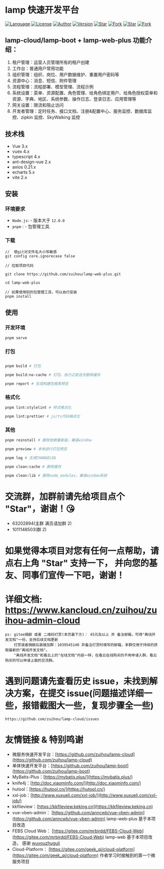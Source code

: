 # lamp 快速开发平台

[![Language](https://img.shields.io/badge/语言-Java%20%7C%20SpringCloud%20%7C%20Vue3%20%7C%20...-red?style=flat-square&color=42b883)](https://github.com/zuihou/lamp-cloud) [![License](https://img.shields.io/github/license/zuihou/lamp-cloud?color=42b883&style=flat-square)](https://github.com/zuihou/lamp-cloud/blob/master/LICENSE) [![Author](https://img.shields.io/badge/作者-zuihou-orange.svg)](https://github.com/zuihou) [![Version](https://img.shields.io/badge/版本-3.2.2-brightgreen.svg)](https://github.com/zuihou/lamp-cloud) [![Star](https://img.shields.io/github/stars/zuihou/lamp-cloud?color=42b883&logo=github&style=flat-square)](https://github.com/zuihou/lamp-cloud/stargazers) [![Fork](https://img.shields.io/github/forks/zuihou/lamp-cloud?color=42b883&logo=github&style=flat-square)](https://github.com/zuihou/lamp-cloud/network/members) [![Star](https://gitee.com/zuihou111/lamp-cloud/badge/star.svg?theme=gray)](https://gitee.com/zuihou111/lamp-cloud/stargazers) [![Fork](https://gitee.com/zuihou111/lamp-cloud/badge/fork.svg?theme=gray)](https://gitee.com/zuihou111/lamp-cloud/members)


## lamp-cloud/lamp-boot + lamp-web-plus 功能介绍：

1. 租户管理：运营人员管理所有的租户创建
2. 工作台：普通用户常用功能
3. 组织管理：组织、岗位、用户数据维护、重置用户密码等
4. 资源中心：消息、短信、附件管理
5. 流程管理：流程部署、模型管理、流程示例
6. 系统设置：菜单、资源配置、角色管理、给角色绑定用户、给角色授权菜单和资源、字典、地区、系统参数、操作日志、登录日志、应用管理等
7. 网关设置：限流和阻止访问
8. 开发者管理：定时任务、接口文档、注册&配置中心、服务监控、数据库监控、zipkin 监控、SkyWalking 监控

## 技术栈

- Vue 3.x
- vuex 4.x
- typescript 4.x
- ant-design-vue 2.x
- axios 0.21.x
- echarts 5.x
- vite 2.x

## 安装

### 环境要求

- `Node.js`: - 版本大于 `12.0.0`
- `pnpm` : - 包管理工具.

### 下载

```
//  使git对文件名大小写敏感
git config core.ignorecase false

// 拉取项目代码

git clone https://github.com/zuihou/lamp-web-plus.git

cd lamp-web-plus

// 如果使用别的包管理工具，可以自行安装 
pnpm install
```

## 使用

### 开发环境

```bash
pnpm serve
```

### 打包

```bash

pnpm build # 打包

pnpm build:no-cache # 打包，执行之前会先删除缓存

pnpm report # 生成构建包报表预览
```

### 格式化

```bash
pnpm lint:stylelint # 样式格式化

pnpm lint:prettier # js/ts代码格式化
```

### 其他

```bash
pnpm reinstall # 删除依赖重新装，兼容window

pnpm preview # 本地进行打包预览

pnpm log # 生成CHANGELOG

pnpm clean:cache # 删除缓存

pnpm clean:lib # 删除node_modules，兼容window系统
```

# 交流群，加群前请先给项目点个 "Star"，谢谢！😘

- 63202894(主群 满员请加群 2)
- 1011148503(群 2)

# 如果觉得本项目对您有任何一点帮助，请点右上角 "Star" 支持一下， 并向您的基友、同事们宣传一下吧，谢谢！

# 详细文档: https://www.kancloud.cn/zuihou/zuihou-admin-cloud

    ps: gitee捐献 或者 二维码打赏(本页最下方)： 45元及以上 并 备注邮箱，可得"离线开发文档"一份，支持后续文档更新
        打赏或者捐献后直接加群：1039545140 并备注打赏时填写的邮箱，本群仅用于持续的获取最新的"离线开发文档"。
        "离线开发文档"和看云上的"在线文档"内容一样，在看云在线购买的不用申请入群，看云购买的可以申请上面的交流群。

# 遇到问题请先查看历史 issue，未找到解决方案，在提交 issue(问题描述详细一些，报错截图大一些，复现步骤全一些)

    https://github.com/zuihou/lamp-cloud/issues

# 友情链接 & 特别鸣谢

- 微服务快速开发平台：[https://github.com/zuihou/lamp-cloud](https://github.com/zuihou/lamp-cloud)
- 单体快速开发平台：[https://github.com/zuihou/lamp-boot](https://github.com/zuihou/lamp-boot)
- MyBatis-Plus：[https://mybatis.plus/](https://mybatis.plus/)
- knife4j：[http://doc.xiaominfo.com/](http://doc.xiaominfo.com/)
- hutool：[https://hutool.cn/](https://hutool.cn/)
- xxl-job：[http://www.xuxueli.com/xxl-job/](http://www.xuxueli.com/xxl-job/)
- kkfileview：[https://kkfileview.keking.cn](https://kkfileview.keking.cn)
- vue-vben-admin： [https://github.com/anncwb/vue-vben-admin](https://github.com/anncwb/vue-vben-admin) lamp-web-plus 基于本项目改造
- FEBS Cloud Web： [https://gitee.com/mrbirdd/FEBS-Cloud-Web](https://gitee.com/mrbirdd/FEBS-Cloud-Web) lamp-web 基于本项目改造， 感谢 [wuyouzhuguli](https://github.com/wuyouzhuguli)
- Cloud-Platform： [https://gitee.com/geek_qi/cloud-platform](https://gitee.com/geek_qi/cloud-platform) 作者学习时接触到的第一个微服务项目
